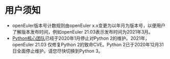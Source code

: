 # 用户须知<a name="ZH-CN_TOPIC_0232332818"></a>

-   openEuler版本号计数规则由openEuler x.x变更为以年月为版本号，以便用户了解版本发布时间，例如openEuler 21.03表示发布时间为2021年3月。
-   [Python核心团队](https://www.python.org/dev/peps/pep-0373/#update)已经于2020年1月停止对Python 2的维护。2021年，openEuler 21.03 仅修复Python 2的致命CVE。Python 2已于2020年12月31日全面停止维护。请您尽快切换到Python 3。